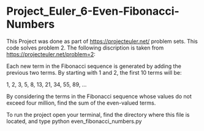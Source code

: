 # Project_Euler_6-Even-Fibonacci-Numbers

This Project was done as part of https://projecteuler.net/ problem sets. This code solves problem 2. The following discription is taken from https://projecteuler.net/problem=2:

Each new term in the Fibonacci sequence is generated by adding the previous two terms. By starting with 1 and 2, the first 10 terms will be:

1, 2, 3, 5, 8, 13, 21, 34, 55, 89, ...

By considering the terms in the Fibonacci sequence whose values do not exceed four million, find the sum of the even-valued terms.

To run the project open your terminal, find the directory where this file is located, and type python even_fibonacci_numbers.py
